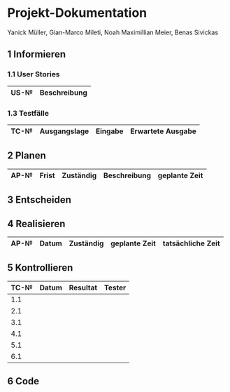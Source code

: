 # Projekt-Dokumentation 
 
Yanick Müller, Gian-Marco Mileti, Noah Maximillian Meier, Benas Sivickas

## 1 Informieren



### 1.1 User Stories

| US-№ |   Beschreibung                       |
| ---- |   ---------------------------------- |


### 1.3 Testfälle

| TC-№ | Ausgangslage | Eingabe | Erwartete Ausgabe |
| ---- | ------------ | ------- | ----------------- |


## 2 Planen

| AP-№ | Frist | Zuständig | Beschreibung | geplante Zeit |
| ---- | ----- | --------- | ------------ | ------------- |




## 3 Entscheiden


## 4 Realisieren

| AP-№ | Datum | Zuständig | geplante Zeit | tatsächliche Zeit |
| ---- | ----- | --------- | ------------- | ----------------- |


## 5 Kontrollieren

| TC-№ | Datum | Resultat | Tester |
| ---- | ----- | -------- | ------ |
| 1.1  |      | |       |
| 2.1  |    | |       |
| 3.1  |     | |      |
| 4.1  || |       |
| 5.1  || |        |
| 6.1  || |       |



## 6 Code


